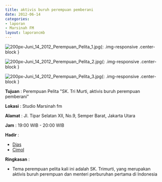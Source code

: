 ```yaml
---
title: aktivis buruh perempuan pemberani
date: 2012-06-14
categories:
- laporan
- Marsinah FM
layout: laporancmb
---
```



![200px-Juni_14_2012_Perempuan_Pelita_1.jpg](/uploads/200px-Juni_14_2012_Perempuan_Pelita_1.jpg){: .img-responsive .center-block }

![200px-Juni_14_2012_Perempuan_Pelita_2.jpg](/uploads/200px-Juni_14_2012_Perempuan_Pelita_2.jpg){: .img-responsive .center-block }

![200px-Juni_14_2012_Perempuan_Pelita_3.jpg](/uploads/200px-Juni_14_2012_Perempuan_Pelita_3.jpg){: .img-responsive .center-block }


**Tujuan** : Perempuan Pelita "SK. Tri Murti, aktivis buruh perempuan pemberani"

**Lokasi** : Studio Marsinah fm

**Alamat** : Jl. Tipar Selatan XII, No.9, Semper Barat, Jakarta Utara

**Jam** : 19:00 WIB - 20:00 WIB

**Hadir** : 
* [Dias](http://wiki.ciptamedia.org/wiki/Dias)
* [Cimol](http://wiki.ciptamedia.org/wiki/Cimol)

**Ringkasan** : 
* Tema perempuan pelita kali ini adalah SK. Trimurti, yang merupakan aktivis buruh perempuan dan menteri perburuhan pertama di Indonesia
